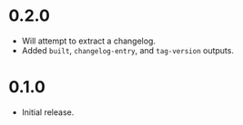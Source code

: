 # 0.2.0

- Will attempt to extract a changelog.
- Added `built`, `changelog-entry`, and `tag-version` outputs.

# 0.1.0

- Initial release.
